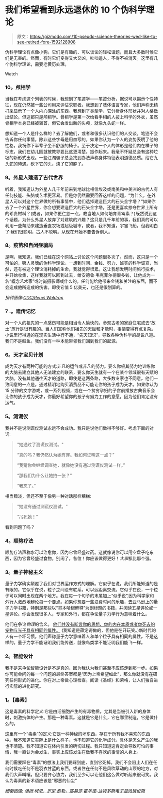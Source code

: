 # 我们希望看到永远退休的 10 个伪科学理论

> 原文：<https://gizmodo.com/10-pseudo-science-theories-wed-like-to-see-retired-fore-1592128908>

伪科学理论有点像小狗。它们是有趣的、可以谈论的轻松话题，而且大多数时候它们是无害的。然而，有时它们变得又大又凶，咄咄逼人，不得不被消灭。这里有几个伪科学理论，需要老黄历处理。

Watch

### 10。颅相学

当我在考虑这个列表的时候，我想到了笔迹学——笔迹分析，据说可以揭示个性特征，现在仍然被一些公司用来评估求职者。我想到了肢体语言专家，他们声称无精打采显示了一个人内心深处的东西。我想到了类型学，它分析身体形状并对人格做出结论。但这都只是颅相学。骨相学是第一次给看手相的人披上科学的外衣，虽然骨相学本身已经被斩首，但它会发出新的头颅，就像九头蛇一样。

想知道一个人是什么样的？去了解他们，或者和很多认识他们的人交谈。笔迹不会告诉你任何事情，除非这些字母是用血写的。如果你认为一个人的姿势表明了他的性格，我祝你下半辈子坐不舒服的椅子。至于决定一个人的体形是他们内在样子的标志，我们在幼儿园就被教导要比这更清楚。振作起来。我毫不怀疑总会有这种垃圾的新形式出现。一些江湖骗子总会找到办法声称身体特征表明道德品质。给它九头蛇的待遇。砍下它的头，烧了它的脖子。

### **9。外星人建造了古代世界**

听着，我知道认为外星人几千年前来到地球比相信埃及或南美和中美洲的古代人有任何技能、头脑或艺术更容易。但是你仍然需要回答这样的问题，“为什么，在外星人可以对这个世界做的所有事情中，他们选择建造巨大的石头金字塔？”如果你去了一个外星世界，你会想要建造巨大的石头金字塔，还是更喜欢掠夺世界上所有的珍贵材料？(或者，如果你更仁慈一点，教当地人如何培育青霉素？)既然说到这个话题，为什么外星人放弃了对建筑的兴趣？这只是几千年前的事，我们真的可以利用一些帮助来建造垂直农场或超级城市，或者，我不知道，宇宙飞船。但我明白了:我们很聪明，古人不聪明。从现在开始不要告诉别人。

### **8。疫苗和自闭症骗局**

是啊，我知道。我们已经在这个网站上讨论这个问题很多次了。然而，这只是一个可怕的，吸人灵魂的伪科学理论。一想到时间、金钱、努力、诚实的科学调查，当然，还有被这个理论消耗掉的生命，我就觉得很累。这让我想发明时间旅行技术，并开始收集，这样我就可以回到过去，给安德鲁·韦克菲尔德很多钱，让他成为一名“概念艺术家”或时尚摄影师或什么的。任何能给他带来金钱和关注的东西，而不会造成他所造成的伤害。即使它值 5 亿美元，也还是很划算的。

*接种图像:*[*CDC/Reuel Waldrop*](http://phil.cdc.gov/phil/detail.asp?id=1661)

### 7 .**。遗传记忆**

对一个人的祖先的一点感伤可能是相当令人愉快的。参观古老的家庭住宅或去“故土”旅行是很有趣的。当人们宣称他们祖先的天赋和才能时，事情变得有点复杂。小说里行得通的在现实生活中行不通，“先天知识”，导致各种伪科学的胡说八道。我们不是鲑鱼。我们没有一种本能带领我们回到我们的起源。

### **6。天才宝贝计划**

成为天才有两种可能的方式:非凡的运气或非凡的努力。要么你极其努力地训练你的大脑去建立其他人无法建立的联系，要么你天生就有一个在某个领域很有天赋的大脑。没有其他通往天才的道路，即使是这两条路，大多数专家也不同意。他们一致同意的一点是，通过精明地购买消费品不可能让你的孩子成为天才。如果你认为 15 分钟的文字游戏，或一系列视频，或在一个贫穷孕妇的子宫前播放古典音乐会让你的孩子成为天才，你最好希望你的孩子有努力工作的意愿，因为他们肯定没有运气。

### **5。测谎仪**

我并不是说测谎仪测试永远不会成功。我只是说他们做得不够好。考虑下面的对话:

> "她通过了测谎仪测试。"
> 
> “真的吗？我仍然认为她有罪。我如何证明这一点？”
> 
> “我猜你会继续调查她，就像她没有通过测谎仪测试一样。”
> 
> “那我们为什么让她拍一张？”
> 
> “我忘了。”

相当黯淡，但还不至于像另一种对话那样糟糕:

> "她没有通过测谎仪测试。"
> 
> “吊死她！”

看到问题了吗？

### **4。顺势疗法**

顺势疗法声称水可以治愈你，因为它曾经盛过药。这就像说你可以用空盘子吃东西，因为它曾经盛过食物。别闹了，各位！你应该做得更好！*大家*都比那个强。

### **3。量子神秘主义**

量子力学确实颠覆了我们对世界运作方式的理解。它似乎在说，我们所能知道的是有限的。它似乎在说，粒子之间没有联系，可以远距离交流。它似乎在说，一个粒子可以同时出现在两个地方。我在每一个句子的末尾加上“似乎说”,因为科学家和外行人激烈地辩论每一个要点。如果你想要一些浪费时间的乐趣，去亚马逊上的量子力学书籍，特别是那些以“哥本哈根解释”为副标题的书籍，并阅读五星评论或一星评论。你会发现很多人，专家和外行，都在争论量子力学行为意味着什么。

他们在争论*物理*的含义。 [他们并没有断言你的思想、你的内在本质或者你死去的宠物与光子具有相同的属性。](https://gizmodo.com/10-scientific-ideas-that-scientists-wish-you-would-stop-1591309822) (我知道是薛定谔做的，但他是在开玩笑。)新时代的人有一个坏习惯，他们声称量子力学意味着人和单个粒子具有相同的属性。不是这样的。量子力学不能证明我们能传送，就像鸟类学不能证明我们能飞一样。

### **2。智能设计**

我不是来争论智能设计是不是真的，因为我认为我们甚至不应该走到那一步。如果你可能会问的每一个问题的最终答案都是“因为上帝希望如此”，那么你就没有在研究任何形式的进化。你在对上帝做心理检查。阅读《圣经》和荣格，让人们独自进行实际的进化研究。

### **1。【毒素】**

这是毒素的科学定义:它是由活细胞产生的有毒物质，尤其是当被引入新的身体时，刺激抗体的产生。那是一种毒素。这就是它是什么，它在哪里制造，它是做什么的。

这里有一个“毒素”的定义:它是一种神秘的坏东西，存在于所有我不喜欢的东西中。我不知道它实际上是什么样子，也不知道它的化学成分。具体是怎么产生的我也不清楚。我不知道它在体内引发的确切过程。我只知道这肯定会导致可怕的事情，我一直认为会发生，事实上应该发生在做我不喜欢的事情的人身上。

我们需要踩在“毒素”的想法上我们要踩到底，直到它死掉。我们不会阻止人们在任何时候吃任何不是羽衣甘蓝的东西，或者住在任何不是风吹草动的山顶的地方，对我们大声叫嚷，但只要齐心协力，我们至少可以让他们这么做时听起来很可笑。我认为毒素的新术语应该是“邪恶的仙尘”

*细菌图像:* [*汤姆·柯恩，罗恩·泰勒，路易莎·霍华德-达特茅斯电子显微镜设施*](http://remf.dartmouth.edu/imagesindex.html)